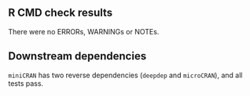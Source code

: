 
## R CMD check results

There were no ERRORs, WARNINGs or NOTEs.


## Downstream dependencies

`miniCRAN` has two reverse dependencies  (`deepdep` and `microCRAN`), and all tests pass.